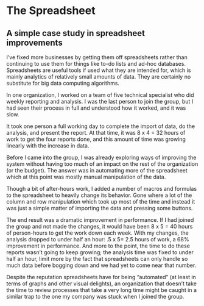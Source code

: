 # The Spreadsheet

## A simple case study in spreadsheet improvements

I’ve fixed more businesses by getting them off spreadsheets rather than continuing to use them for things like to-do lists and ad-hoc databases. Spreadsheets are useful tools if used what they are intended for, which is mainly analytics of relatively small amounts of data. They are certainly no substitute for big data computing algorithms.

In one organization, I worked on a team of five technical specialist who did weekly reporting and analysis. I was the last person to join the group, but I had seen their process in full and understood how it worked, and it was slow.

It took one person a full working day to complete the import of data, do the analysis, and present the report. At that time, it was 8 x 4 = 32 hours of work to get the four reports done, and this amount of time was growing linearly with the increase in data.

Before I came into the group, I was already exploring ways of improving the system without having too much of an impact on the rest of the organization (or the budget). The answer was in automating more of the spreadsheet which at this point was mostly manual manipulation of the data.

Though a bit of after-hours work, I added a number of macros and formulas to the spreadsheet to heavily change its behavior. Gone where a lot of the column and row manipulation which took up most of the time and instead it was just a simple matter of importing the data and pressing some buttons.

The end result was a dramatic improvement in performance. If I had joined the group and not made the changes, it would have been 8 x 5 = 40 hours of person-hours to get the work down each week. With my changes, the analysis dropped to under half an hour: .5 x 5= 2.5 hours of work, a 68% improvement in performance. And more to the point, the time to do these reports wasn’t going to keep growing; the analysis time was fixed to under half an hour, limit more by the fact that spreadsheets can only handle so much data before bogging down and we had yet to come near that number.

Despite the reputation spreadsheets have for being “automated” (at least in terms of graphs and other visual delights), an organization that doesn’t take the time to review processes that take a very long time might be caught in a similar trap to the one my company was stuck when I joined the group.
